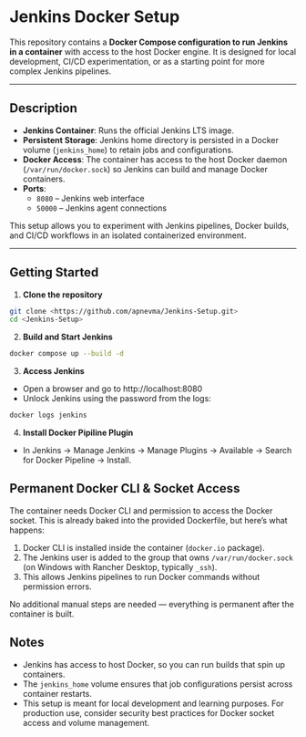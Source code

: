 # Jenkins Docker Setup

This repository contains a **Docker Compose configuration to run Jenkins in a container** with access to the host Docker engine. It is designed for local development, CI/CD experimentation, or as a starting point for more complex Jenkins pipelines.

---

## Description

- **Jenkins Container**: Runs the official Jenkins LTS image.
- **Persistent Storage**: Jenkins home directory is persisted in a Docker volume (`jenkins_home`) to retain jobs and configurations.
- **Docker Access**: The container has access to the host Docker daemon (`/var/run/docker.sock`) so Jenkins can build and manage Docker containers.
- **Ports**:
  - `8080` – Jenkins web interface
  - `50000` – Jenkins agent connections

This setup allows you to experiment with Jenkins pipelines, Docker builds, and CI/CD workflows in an isolated containerized environment.

---

## Getting Started

1. **Clone the repository**

```bash
git clone <https://github.com/apnevma/Jenkins-Setup.git>
cd <Jenkins-Setup>
```

2. **Build and Start Jenkins**
```bash
docker compose up --build -d
```

3. **Access Jenkins**
* Open a browser and go to http://localhost:8080
* Unlock Jenkins using the password from the logs:
```bash
docker logs jenkins
```
4. **Install Docker Pipiline Plugin**
* In Jenkins → Manage Jenkins → Manage Plugins → Available → Search for Docker Pipeline → Install.



## Permanent Docker CLI & Socket Access 
The container needs Docker CLI and permission to access the Docker socket. This is already baked into the provided Dockerfile, but here’s what happens:
1. Docker CLI is installed inside the container (`docker.io` package).
2. The Jenkins user is added to the group that owns `/var/run/docker.sock` (on Windows with Rancher Desktop, typically `_ssh`).
3. This allows Jenkins pipelines to run Docker commands without permission errors.  

No additional manual steps are needed — everything is permanent after the container is built.


## Notes

* Jenkins has access to host Docker, so you can run builds that spin up containers.
* The `jenkins_home` volume ensures that job configurations persist across container restarts.
* This setup is meant for local development and learning purposes. For production use, consider security best practices for Docker socket access and volume management.